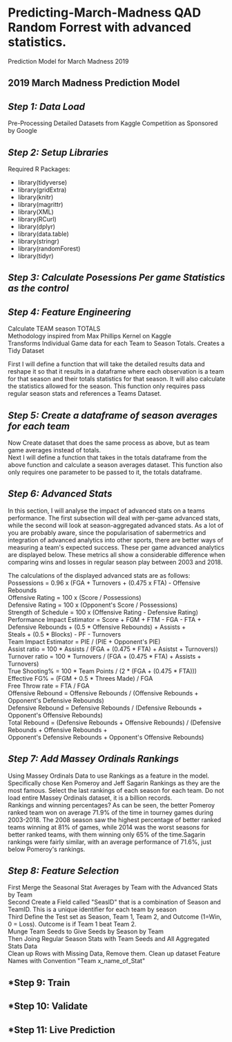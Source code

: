 # Predicting-March-Madness QAD Random Forrest with advanced statistics. 
Prediction Model for March Madness 2019

  
## 2019 March Madness Prediction Model
## *Step 1:  Data Load* 
Pre-Processing Detailed Datasets from Kaggle Competition as Sponsored by Google

## *Step 2: Setup Libraries*
Required R Packages: 
* library(tidyverse)
* library(gridExtra)
* library(knitr)
* library(magrittr)
* library(XML)
* library(RCurl)
* library(dplyr)
* library(data.table)
* library(stringr)
* library(randomForest)
* library(tidyr)

## *Step 3: Calculate Posessions Per game Statistics as the control*

## *Step 4: Feature Engineering*
Calculate TEAM season TOTALS                                                                                                  
Methodology inspired from Max Phillips Kernel on Kaggle                                                                       
Transforms Individual Game data for each Team to Season Totals. Creates a Tidy Dataset                                        
                                                                                                                                
First I will define a function that will take the detailed results data and reshape it so that it results in a dataframe where each observation is a team for that season and their totals statistics for that season. It will also calculate the statistics allowed for the season. This function only requires pass regular season stats and references a Teams Dataset.  

## *Step 5: Create a dataframe of season averages for each team* 
Now Create dataset that does the same process as above, but as team game averages instead of totals.                            
Next I will define a function that takes in the totals dataframe from the above function and calculate a season averages dataset. This function also only requires one parameter to be passed to it, the totals dataframe.      

## *Step 6: Advanced Stats*
In this section, I will analyse the impact of advanced stats on a teams performance. The first subsection will deal with per-game advanced stats, while the second will look at season-aggregated advanced stats. As a lot of you are probably aware, since the popularisation of sabermetrics and integration of advanced analytics into other sports, there are better ways of measuring a team's expected success. These per game advanced analytics are displayed below. These metrics all show a considerable difference when comparing wins and losses in regular season play between 2003 and 2018.                                                 

The calculations of the displayed advanced stats are as follows:                                                                
Possessions = 0.96 x (FGA + Turnovers + (0.475 x FTA) - Offensive Rebounds                                                      
Offensive Rating = 100 x (Score / Possessions)                                                                                  
Defensive Rating =  100 x (Opponent's Score / Possessions)                                                                      
Strength of Schedule = 100 x (Offensive Rating - Defensive Rating)                                                                
Performance Impact Estimator = Score + FGM + FTM - FGA - FTA + Defensive Rebounds + (0.5 * Offensive Rebounds) + Assists +      
Steals + (0.5 * Blocks) - PF - Turnovers                                                                                          
Team Impact Estimator = PIE / (PIE + Opponent's PIE)                                                                            
Assist ratio  = 100 * Assists / (FGA + (0.475 * FTA) + Asistst + Turnovers))                                                    
Turnover ratio = 100 * Turnovers / (FGA + (0.475 * FTA) + Assists + Turnovers)                                                  
True Shooting% = 100 * Team Points / (2 * (FGA + (0.475 * FTA)))                                                                
Effective FG% = (FGM + 0.5 * Threes Made) / FGA                                                                                  
Free Throw rate = FTA / FGA                                                                                                       
Offensive Rebound = Offensive Rebounds / (Offensive Rebounds + Opponent's Defensive Rebounds)                                      
Defensive Rebound = Defensive Rebounds / (Defensive Rebounds + Opponent's Offensive Rebounds)                                   
Total Rebound = (Defensive Rebounds + Offensive Rebounds) / (Defensive Rebounds + Offensive Rebounds +                          
Opponent's Defensive Rebounds + Opponent's Offensive Rebounds)  

## *Step 7: Add Massey Ordinals Rankings*
Using Massey Ordinals Data to use Rankings as a feature in the model. Specifically chose Ken Pomeroy and Jeff Sagarin Rankings as they are the most famous. Select the last rankings of each season for each team. Do not load entire Massey Ordinals dataset, it is a billion records.      
Rankings and winning percentages? 
As can be seen, the better Pomeroy ranked team won on average 71.9% of the time in tourney games during 2003-2018. The 2008 season saw the highest percentage of better ranked teams winning at 81% of games, while 2014 was the worst seasons for better ranked teams, with them winning only 65% of the time.Sagarin rankings were fairly similar, with an average performance of 71.6%, just below Pomeroy's rankings.  

## *Step 8: Feature Selection*
First Merge the Seasonal Stat Averages by Team with the Advanced Stats by Team                                                                   
Second Create a Field called "SeasID" that is a combination of Season and TeamID. This is a unique identifier for each team by season            
Third Define the Test set as Season, Team 1, Team 2, and Outcome (1=Win, 0 = Loss). Outcome is if Team 1 beat Team 2.                            
Munge Team Seeds to Give Seeds by Season by Team                                                                                                 
Then Joing Regular Season Stats with Team Seeds and All Aggregated Stats Data                                                                    
Clean up Rows with Missing Data, Remove them. Clean up dataset Feature Names with Convention "Team x_name_of_Stat"    


## *Step 9: Train
## *Step 10: Validate
## *Step 11: Live Prediction


